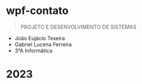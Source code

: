 # wpf-contato 
> PROJETO E DESENVOLVIMENTO DE SISTEMAS

- João Eujácio Texeira
- Gabriel Lucena Ferreira
- 3°A Informática

# 2023 

